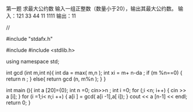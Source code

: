 第一题 求最大公约数
输入一组正整数（数量小于20），输出其最大公约数。
输入：121 33 44 11 1111
输出：11

//

#include "stdafx.h"

#include <iostream>
#include <stdlib.h>

using namespace std;

int gcd (int m,int n){
      int da = max( m,n );
      int xi = m+ n-da ;
      if (m %n==0)
     {
           return n ;
     } else{
           return gcd (n, m%n );
     }
}

int main (){
      int a [20]={0};
      int n =0;
      cin>>n ;
      int i =0;
      for (;i <n; i++)
     {
           cin >> a [i];
     }
      for (i =1;i< n;i ++)
     {
           a[i ] = gcd( a[i -1],a[ i]);
     }
      cout << a [n-1] << endl;
      return 0;
}

  
